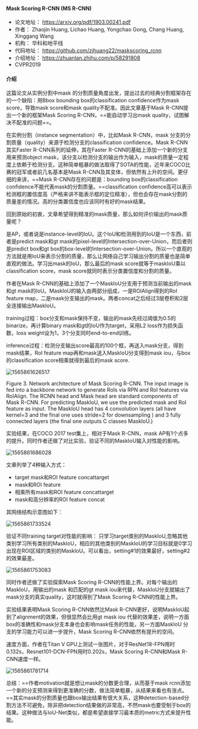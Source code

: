 #### Mask Scoring R-CNN (MS R-CNN)
- 论文地址： https://arxiv.org/pdf/1903.00241.pdf
- 作者： Zhaojin Huang, Lichao Huang, Yongchao Gong, Chang Huang, Xinggang Wang
- 机构： 华科和地平线
- 代码地址： https://github.com/zjhuang22/maskscoring_rcnn 
- 介绍地址： https://zhuanlan.zhihu.com/p/58291808
- CVPR2019

#### 介绍
这篇论文从实例分割中mask 的分割质量角度出发，提出过去的经典分割框架存在的一个缺陷：用Bbox bounding box的classification confidence作为mask score，导致mask score和mask quality不配准。因此文章基于Mask R-CNN提出一个新的框架Mask Scoring R-CNN，==能自动学习出mask quality，试图解决不配准的问题==。

在实例分割（instance segmentation）中，比如Mask R-CNN，mask 分支的分割质量（quality）来源于检测分支的classification confidence。Mask R-CNN其实Faster R-CNN系列的延伸，其在Faster R-CNN的基础上添加一个新的分支用来预测object mask，该分支以检测分支的输出作为输入，mask的质量一定程度上依赖于检测分支。这种简单粗暴的做法取得了SOTA的性能，近年来COCO比赛的冠军或者前几名基本是Mask R-CNN及其变体，但依然有上升的空间。更仔细的来讲，==Mask R-CNN存在的问题是：bounding box的classification confidence不能代表mask的分割质量。==classification confidence高可以表示检测框的置信度高（严格来讲不能表示框的定位精准），但也会存在mask分割的质量差的情况。高的分类置信度也应该同时有好的mask结果。

回到原始的初衷，文章希望得到精准的mask质量，那么如何评价输出的mask质量呢？

是AP，或者说是instance-level的IoU。这个IoU和检测用到的IoU是一个东西，前者是predict mask和gt mask的pixel-level的Intersection-over-Union，而后者则是predict box和gt box的box-level的Intersection-over-Union。所以一个直观的方法就是用IoU来表示分割的质量，那么让网络自己学习输出分割的质量也是简单直观的做法。学习出mask的IoU，那么最后的mask score就等于maskIoU乘以classification score，mask score就同时表示分类置信度和分割的质量。

作者在Mask R-CNN的基础上添加了一个MaskIoU分支用于预测当前输出的mask和gt mask的IoU。MaskIoU的输入由两部分组成，一是ROIAlign得到的RoI feature map，二是mask分支输出的mask。两者concat之后经过3层卷积和2层全连接输出MaskIoU。

training过程：box分支和mask保持不变，输出的mask先经过阈值为0.5的binarize，再计算binary mask和gt的IoU作为target，采用L2 loss作为损失函数，loss weight设为1，3个分支同时end-to-end训练。

inference过程：检测分支输出score最高的100个框，再送入mask分支，得到mask结果，RoI feature map再和mask送入MaskIoU分支得到mask iou，与box的classification score相乘就得到最后的mask score.

![1565861626517](D:\Notes\raw_images\1565861626517.png)

Figure 3. Network architecture of Mask Scoring R-CNN. The input image is fed into a backbone network to generate RoIs via RPN and  RoI features via RoIAlign. The RCNN head and Mask head are standard components of Mask R-CNN. For predicting MaskIoU, we use the predicted mask and RoI feature as input. The MaskIoU head has 4 convolution layers (all have kernel=3 and the final one uses stride=2 for downsampling ) and 3 fully connected layers (the final one outputs C classes MaskIoU.)

实验结果，在COCO 2017 test集上，相对于Mask R-CNN，mask AP有1个点多的提升。同时作者还做了对比实验，验证不同的MaskIoU输入对性能的影响。

![1565861686028](D:\Notes\raw_images\1565861686028.png)

文章列举了4种输入方式：
- target mask和ROI feature concattarget 
- mask和ROI feature 
- 相乘所有mask和ROI feature concattarget 
- mask和高分辨率的ROI feature concat

其网络结构示意图如下：

![1565861733524](D:\Notes\raw_images\1565861733524.png)

验证不同training target对性能的影响：
只学习target类别的MaskIoU,忽略其他类别学习所有类别的MaskIoU，相应的其他类别的MaskIoU的学习目标就是0学习出现在ROI区域的类别的MaskIoU。可以看出，setting#1的效果最好，setting#2的效果最差。

![1565861753083](D:\Notes\raw_images\1565861753083.png)

同时作者还做了实验探索Mask Scoring R-CNN的性能上界。对每个输出的MaskIoU，用输出的mask 和匹配的gt mask iou来代替，MaskIoU分支就输出了mask分支的真实quality，这时就得到了Mask Scoring R-CNN的性能上界。

实验结果表明Mask Scoring R-CNN依然比Mask R-CNN更好，说明MaskIoU起到了alignment的效果，但很显然会比用gt mask iou 代替的效果差，说明一方面box的准确性和mask分支本身也会影响mask任务的性能，另一方面MaskIoU 分支的学习能力可以进一步提升，Mask Scoring R-CNN依然有提升的空间。

速度方面，作者在Titan V GPU上测试一张图片，对于ResNet18-FPN用时0.132s，Resnet101-DCN-FPN用时0.202s，Mask Scoring R-CNN和Mask R-CNN速度一样。

![1565861781714](D:\Notes\raw_images\1565861781714.png)

总结：==作者motivation就是想让mask的分数更合理，从而基于mask rcnn添加一个新的分支预测来得到更准确的分数，做法简单粗暴，从结果来看也有涨点。==其实mask的分割质量也跟box输出结果有很大关系，这种detection-based分割方法不可避免，除非把detection结果做的非常高，不然mask也要受制于box的结果。这种做法与IoU-Net类似，都是希望直接学习最本质的metric方式来提升性能。
